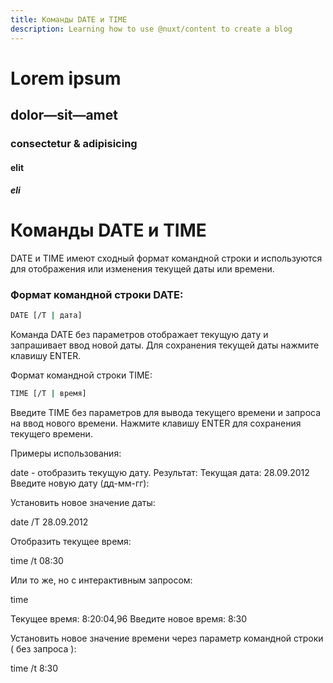 ```yaml
---
title: Команды DATE и TIME
description: Learning how to use @nuxt/content to create a blog
---
```


# Lorem ipsum

## dolor—sit—amet

### consectetur &amp; adipisicing

#### elit

##### eli

# Команды DATE и TIME

DATE и TIME имеют сходный формат командной строки и используются для отображения или изменения текущей даты или времени.

### Формат командной строки DATE:

```bash
DATE [/T | дата]
```

Команда DATE без параметров отображает текущую дату и запрашивает ввод новой даты. Для сохранения текущей даты нажмите клавишу ENTER.

Формат командной строки TIME:

```bash
TIME [/T | время]
```

Введите TIME без параметров для вывода текущего времени и запроса на ввод нового времени. Нажмите клавишу ENTER для сохранения текущего времени.

Примеры использования:

date - отобразить текущую дату. Результат:
Текущая дата: 28.09.2012
Введите новую дату (дд-мм-гг):

Установить новое значение даты:

date /T 28.09.2012

Отобразить текущее время:

time /t
08:30

Или то же, но с интерактивным запросом:

time

Текущее время: 8:20:04,96
Введите новое время: 8:30

Установить новое значение времени через параметр командной строки ( без запроса ):

time /t 8:30
